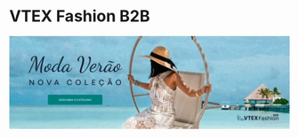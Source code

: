 # VTEX Fashion B2B

![VTEX Fashion B2B](https://github.com/leandrodasler/bravtexfashionb2b/blob/main/assets/banners/banner-top-home-fashion-b2b.png?raw=true)
